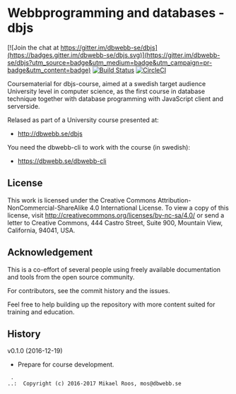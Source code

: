 Webbprogramming and databases - dbjs
===================

[![Join the chat at https://gitter.im/dbwebb-se/dbjs](https://badges.gitter.im/dbwebb-se/dbjs.svg)](https://gitter.im/dbwebb-se/dbjs?utm_source=badge&utm_medium=badge&utm_campaign=pr-badge&utm_content=badge)
[![Build Status](https://travis-ci.org/dbwebb-se/dbjs.svg?branch=master)](https://travis-ci.org/dbwebb-se/dbjs)
[![CircleCI](https://circleci.com/gh/dbwebb-se/dbjs.svg?style=svg)](https://circleci.com/gh/dbwebb-se/dbjs)


Coursematerial for dbjs-course, aimed at a swedish target audience University level in computer science, as the first course in database technique together with database programming with JavaScript client and serverside. 

Relased as part of a University course presented at:

* http://dbwebb.se/dbjs

You need the dbwebb-cli to work with the course (in swedish):

* https://dbwebb.se/dbwebb-cli



License
-------------------

This work is licensed under the Creative Commons Attribution-NonCommercial-ShareAlike 4.0 International License. To view a copy of this license, visit http://creativecommons.org/licenses/by-nc-sa/4.0/ or send a letter to Creative Commons, 444 Castro Street, Suite 900, Mountain View, California, 94041, USA.



Acknowledgement
-------------------

This is a co-effort of several people using freely available documentation and tools from the open source community. 

For contributors, see the commit history and the issues.

Feel free to help building up the repository with more content suited for training and education.



History
-------------------

v0.1.0 (2016-12-19)

* Prepare for course development.



```                                                            
 .                                                             
..:  Copyright (c) 2016-2017 Mikael Roos, mos@dbwebb.se   
```                                                            
